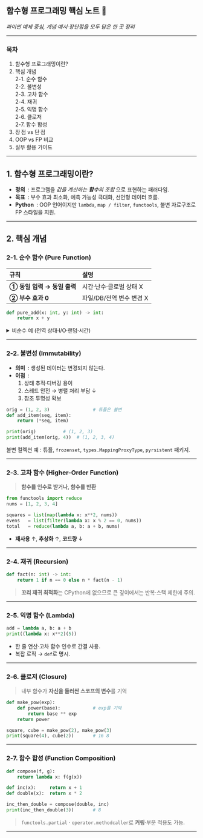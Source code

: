 ## 함수형 프로그래밍 핵심 노트 🧩
_파이썬 예제 중심, 개념·예시·장단점을 모두 담은 한 곳 정리_

---

### 목차
1. 함수형 프로그래밍이란?  
2. 핵심 개념  
    2-1. 순수 함수  
    2-2. 불변성  
    2-3. 고차 함수  
    2-4. 재귀  
    2-5. 익명 함수  
    2-6. 클로저  
    2-7. 함수 합성  
3. 장 점 vs 단 점  
4. OOP vs FP 비교  
5. 실무 활용 가이드  

---

## 1. 함수형 프로그래밍이란?
- **정의** : 프로그램을 _값을 계산하는 **함수**의 조합_ 으로 표현하는 패러다임.  
- **목표** : 부수 효과 최소화, 예측 가능성 극대화, 선언형 데이터 흐름.  
- **Python** : OOP 언어이지만 `lambda`, `map / filter`, `functools`, 불변 자료구조로 FP 스타일을 지원.

---

## 2. 핵심 개념

### 2-1. 순수 함수 (Pure Function)
| 규칙 | 설명 |
| :-- | :-- |
| **① 동일 입력 → 동일 출력** | 시간·난수·글로벌 상태 X |
| **② 부수 효과 0** | 파일/DB/전역 변수 변경 X |

```python
def pure_add(x: int, y: int) -> int:
    return x + y
```

<details>
<summary>비순수 예 (전역 상태·I/O·랜덤·시간)</summary>

```python
import random, time, pathlib
counter = 0

def impure():
    global counter
    counter += 1                 # 전역 변경
    pathlib.Path("log.txt").write_text("hit")  # I/O
    return counter + random.randint(0, 5) + time.time()
```
</details>

---

### 2-2. 불변성 (Immutability)
- **의미** : 생성된 데이터는 변경되지 않는다.  
- **이점** :  
  1. 상태 추적·디버깅 용이  
  2. 스레드 안전 → 병렬 처리 부담 ↓  
  3. 참조 투명성 확보

```python
orig = (1, 2, 3)                # 튜플은 불변
def add_item(seq, item):
    return (*seq, item)

print(orig)          # (1, 2, 3)
print(add_item(orig, 4))  # (1, 2, 3, 4)
```

불변 컬렉션 예 : 튜플, `frozenset`, `types.MappingProxyType`, `pyrsistent` 패키지.

---

### 2-3. 고차 함수 (Higher-Order Function)
> **함수를 인수로 받거나, 함수를 반환**

```python
from functools import reduce
nums = [1, 2, 3, 4]

squares = list(map(lambda x: x**2, nums))
evens   = list(filter(lambda x: x % 2 == 0, nums))
total   = reduce(lambda a, b: a + b, nums)
```
- **재사용** ↑, **추상화** ↑, **코드량** ↓

---

### 2-4. 재귀 (Recursion)
```python
def fact(n: int) -> int:
    return 1 if n == 0 else n * fact(n - 1)
```
> **꼬리 재귀 최적화**는 CPython에 없으므로 큰 깊이에서는 반복·스택 제한에 주의.

---

### 2-5. 익명 함수 (Lambda)
```python
add = lambda a, b: a + b
print((lambda x: x**2)(5))
```
- 한 줄 연산·고차 함수 인수로 간결 사용.  
- 복잡 로직 → `def`로 명시.

---

### 2-6. 클로저 (Closure)
> 내부 함수가 **자신을 둘러싼 스코프의 변수**를 기억

```python
def make_pow(exp):
    def power(base):            # exp를 기억
        return base ** exp
    return power

square, cube = make_pow(2), make_pow(3)
print(square(4), cube(2))       # 16 8
```

---

### 2-7. 함수 합성 (Function Composition)
```python
def compose(f, g):
    return lambda x: f(g(x))

def inc(x):     return x + 1
def double(x):  return x * 2

inc_then_double = compose(double, inc)
print(inc_then_double(3))       # 8
```
> `functools.partial` · `operator.methodcaller`로 **커링**·부분 적용도 가능.

---
